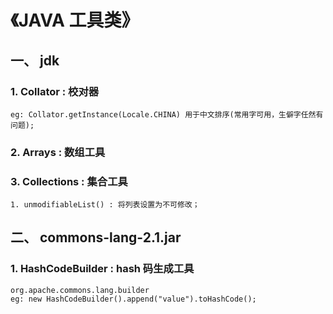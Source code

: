 # 《JAVA 工具类》

## 一、 jdk ##

### 1. Collator : 校对器 ###

	eg: Collator.getInstance(Locale.CHINA) 用于中文排序(常用字可用，生僻字任然有问题);

### 2. Arrays : 数组工具 ###

### 3. Collections : 集合工具 ###

	1. unmodifiableList() : 将列表设置为不可修改；













## 二、 commons-lang-2.1.jar 

### 1. HashCodeBuilder : hash 码生成工具

	org.apache.commons.lang.builder
	eg: new HashCodeBuilder().append("value").toHashCode();